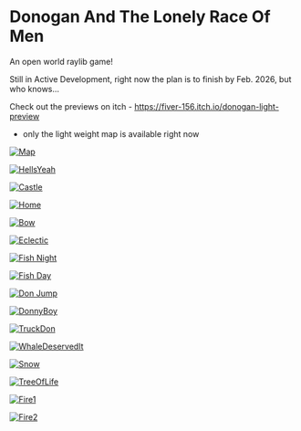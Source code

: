 # Donogan And The Lonely Race Of Men

An open world raylib game!

Still in Active Development, right now the plan is to finish by Feb. 2026, but who knows...

Check out the previews on itch - https://fiver-156.itch.io/donogan-light-preview
 - only the light weight map is available right now

[![Map](readme_assets/treasure_map.png)](readme_assets/treasure_map.png)

[![HellsYeah](readme_assets/hellsYeah.png)](readme_assets/hellsYeah.png)

[![Castle](readme_assets/castle.png)](readme_assets/castle.png)

[![Home](readme_assets/home1.png)](readme_assets/home1.png)

[![Bow](readme_assets/bowMode.png)](readme_assets/bowMode.png)

[![Eclectic](readme_assets/truck_whale_fish.png)](readme_assets/truck_whale_fish.png)

[![Fish Night](readme_assets/fish_night.png)](readme_assets/fish_night.png)

[![Fish Day](readme_assets/fish_day.png)](readme_assets/fish_day.png)

[![Don Jump](readme_assets/don_jump.png)](readme_assets/don_jump.png)

[![DonnyBoy](readme_assets/donnyboy.png)](readme_assets/donnyboy.png)

[![TruckDon](readme_assets/truckDon.png)](readme_assets/truckDon.png)

[![WhaleDeservedIt](readme_assets/whaleFarts.png)](readme_assets/whaleFarts.png)

[![Snow](readme_assets/snow.png)](readme_assets/snow.png)

[![TreeOfLife](readme_assets/tol.png)](readme_assets/tol.png)

[![Fire1](readme_assets/fire_night_1.png)](readme_assets/fire_night_1.png)

[![Fire2](readme_assets/fire_night_2.png)](readme_assets/fire_night_2.png)














